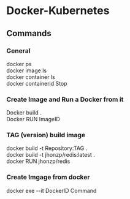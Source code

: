# Docker-Kubernetes
## Commands
### General
docker ps <br />
docker image ls <br />
docker container ls  <br />
docker containerid Stop
### Create Image and Run a Docker from it
Docker build .  <br />
Docker RUN ImageID 
### TAG (version) build image
docker build -t Repository:TAG . <br />
docker build -t jhonzp/redis:latest . <br />
docker RUN jhonzp/redis
### Create Imgage from docker
docker exe --it DockerID Command <br />


